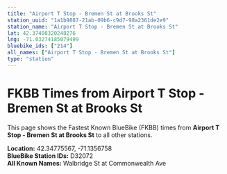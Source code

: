 ```yaml
---
title: "Airport T Stop - Bremen St at Brooks St"
station_uuid: "1a1b9887-21ab-09b6-c9d7-98a2361de2e9"
station_name: "Airport T Stop - Bremen St at Brooks St"
lat: 42.37408320248276
lng: -71.03274185079499
bluebike_ids: ["214"]
all_names: ["Airport T Stop - Bremen St at Brooks St"]
type: "station"
---
```


# FKBB Times from Airport T Stop - Bremen St at Brooks St

This page shows the Fastest Known BlueBike (FKBB) times from **Airport T Stop - Bremen St at Brooks St** to all other stations.

**Location:** 42.34775567, -71.1356758  
**BlueBike Station IDs:** D32072  
**All Known Names:** Walbridge St at Commonwealth Ave

